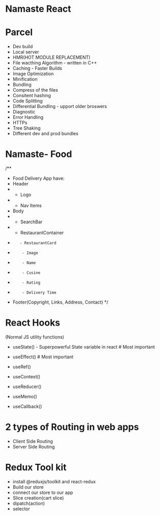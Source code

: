 # Namaste React
# Parcel
- Dev build
- Local server 
- HMR(HOT MODULE REPLACEMENT)
- File wacthing Algorithm - written in C++
- Caching - Faster Builds
- Image Optimization
- Minification
- Bundling 
- Compress of the files
- Consitent hashing
- Code Splitting
- Differential Bundling - upport older broswers
- Diagnostic
- Error Handling
- HTTPs
- Tree Shaking
- Different dev and prod bundles

# Namaste- Food
/**
 * Food Delivery App have:
 * Header
 *   - Logo
 *   - Nav Items
 * Body
 *   - SearchBar
 *   - RestaurantContainer
 *        - RestaurantCard
 *         - Image
 *         - Name
 *         - Cusine
 *         - Rating
 *         - Delivery Time
 * Footer(Copyright, Links, Address, Contact)
 */

 # React Hooks
  (Normal JS utility functions)
  - useState() - Superpowerful State variable in react # Most important
  - useEffect() # Most important

  - useRef()
  - useContext()
  - useReducer()
  - useMemo()
  - useCallback()

  # 2 types of Routing in web apps
  - Client Side Routing
  - Server Side Routing 


  # Redux Tool kit
  - install @reduxjs/toolkit and react-redux
  - Build our store
  - connect our store to our app
  - Slice creation(cart slice)
  - dipatch(action)
  - selector  